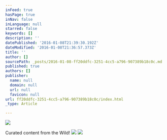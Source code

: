 ```yaml
---
inFeed: true
hasPage: true
inNav: false
inLanguage: null
starred: false
keywords: []
description: ''
datePublished: '2016-01-08T21:39:30.192Z'
dateModified: '2016-01-08T21:36:57.373Z'
title: ''
author: []
sourcePath: _posts/2016-01-08-ff20ddfc-3251-4cc5-a796-907389b18c0c.md
published: true
authors: []
publisher:
  name: null
  domain: null
  url: null
  favicon: null
url: ff20ddfc-3251-4cc5-a796-907389b18c0c/index.html
_type: Article

---
```

![](https://the-grid-user-content.s3-us-west-2.amazonaws.com/472ba512-1e05-4f1d-8e9f-8b1e4d39012d.jpg)

Curated content from the Wild!
![](https://the-grid-user-content.s3-us-west-2.amazonaws.com/1615ae1b-89f4-48e6-b781-02bb2afef371.jpg)
![](https://the-grid-user-content.s3-us-west-2.amazonaws.com/2d281226-ca11-4d4c-b821-3feefc15bda3.jpg)